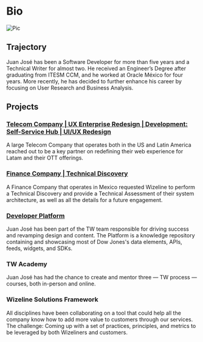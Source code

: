 # Bio

![Pic](images/profile.jpg)

## Trajectory

Juan José has been a Software Developer for more than five years and a Technical Writer for almost two. He received an Engineer’s Degree after graduating from ITESM CCM, and he worked at Oracle México for four years. More recently, he has decided to further enhance his career by focusing on User Research and Business Analysis.

## Projects

### [Telecom Company | UX Enterprise Redesign | Development: Self-Service Hub | UI/UX Redesign](past-project-assignments.md)

A large Telecom Company that operates both in the US and Latin America reached out to be a key partner on redefining their web experience for Latam and their OTT offerings.

### [Finance Company | Technical Discovery](past-project-assignments.md)

A Finance Company that operates in Mexico requested Wizeline to perform a Technical Discovery and provide a Technical Assessment of their system architecture, as well as all the details for a future engagement.

### [Developer Platform](current-project-assignments.md)

Juan José has been part of the TW team responsible for driving success and revamping design and content. The Platform is a knowledge repository containing and showcasing most of Dow Jones's data elements, APIs, feeds, widgets, and SDKs.

### TW Academy

Juan José has had the chance to create and mentor three — TW process — courses, both in-person and online.

### Wizeline Solutions Framework

All disciplines have been collaborating on a tool that could help all the company know how to add more value to customers through our services. The challenge: Coming up with a set of practices, principles, and metrics to be leveraged by both Wizeliners and customers.